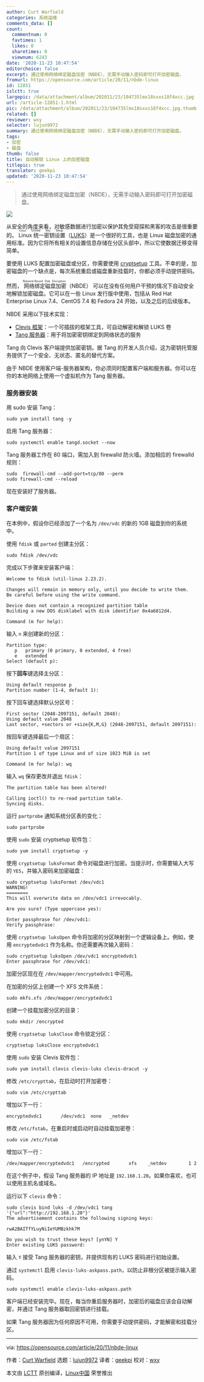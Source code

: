 ```yaml
---
author: Curt Warfield
categories: 系统运维
comments_data: []
count:
  commentnum: 0
  favtimes: 1
  likes: 0
  sharetimes: 0
  viewnum: 6243
date: '2020-11-23 10:47:54'
editorchoice: false
excerpt: 通过使用网络绑定磁盘加密（NBDE），无需手动输入密码即可打开加密磁盘。
fromurl: https://opensource.com/article/20/11/nbde-linux
id: 12851
islctt: true
largepic: /data/attachment/album/202011/23/104735lmx18sxxs18f4xcc.jpg
url: /article-12851-1.html
pic: /data/attachment/album/202011/23/104735lmx18sxxs18f4xcc.jpg.thumb.jpg
related: []
reviewer: wxy
selector: lujun9972
summary: 通过使用网络绑定磁盘加密（NBDE），无需手动输入密码即可打开加密磁盘。
tags:
- 加密
- 磁盘
thumb: false
title: 自动解锁 Linux 上的加密磁盘
titlepic: true
translator: geekpi
updated: '2020-11-23 10:47:54'
---
```



> 
> 通过使用网络绑定磁盘加密（NBDE），无需手动输入密码即可打开加密磁盘。
> 
> 
> 


![](/data/attachment/album/202011/23/104735lmx18sxxs18f4xcc.jpg)


从安全的角度来看，对敏感数据进行加密以保护其免受窥探和黑客的攻击是很重要的。<ruby> Linux 统一密钥设置 <rt>  Linux Unified Key Setup </rt></ruby>（[LUKS](https://en.wikipedia.org/wiki/Linux_Unified_Key_Setup)）是一个很好的工具，也是 Linux 磁盘加密的通用标准。因为它将所有相关的设置信息存储在分区头部中，所以它使数据迁移变得简单。


要使用 LUKS 配置加密磁盘或分区，你需要使用 [cryptsetup](https://gitlab.com/cryptsetup/cryptsetup) 工具。不幸的是，加密磁盘的一个缺点是，每次系统重启或磁盘重新挂载时，你都必须手动提供密码。


然而，<ruby> 网络绑定磁盘加密 <rt>  Network-Bound Disk Encryption </rt></ruby>（NBDE） 可以在没有任何用户干预的情况下自动安全地解锁加密磁盘。它可以在一些 Linux 发行版中使用，包括从 Red Hat Enterprise Linux 7.4、CentOS 7.4 和 Fedora 24 开始，以及之后的后续版本。


NBDE 采用以下技术实现：


* [Clevis 框架](https://github.com/latchset/clevis)：一个可插拔的框架工具，可自动解密和解锁 LUKS 卷
* [Tang 服务器](https://github.com/latchset/tang)：用于将加密密钥绑定到网络状态的服务


Tang 向 Clevis 客户端提供加密密钥。据 Tang 的开发人员介绍，这为密钥托管服务提供了一个安全、无状态、匿名的替代方案。


由于 NBDE 使用客户端-服务器架构，你必须同时配置客户端和服务器。你可以在你的本地网络上使用一个虚拟机作为 Tang 服务器。


### 服务器安装


用 sudo 安装 Tang：



```
sudo yum install tang -y

```

启用 Tang 服务器：



```
sudo systemctl enable tangd.socket --now

```

Tang 服务器工作在 80 端口，需加入到 firewalld 防火墙。添加相应的 firewalld 规则：



```
sudo  firewall-cmd --add-port=tcp/80 --perm
sudo firewall-cmd --reload

```

现在安装好了服务器。


### 客户端安装


在本例中，假设你已经添加了一个名为 `/dev/vdc` 的新的 1GB 磁盘到你的系统中。


使用 `fdisk` 或 `parted` 创建主分区：



```
sudo fdisk /dev/vdc

```

完成以下步骤来安装客户端：



```
Welcome to fdisk (util-linux 2.23.2).

Changes will remain in memory only, until you decide to write them.
Be careful before using the write command.

Device does not contain a recognized partition table
Building a new DOS disklabel with disk identifier 0x4a6812d4.

Command (m for help):

```

输入 `n` 来创建新的分区：



```
Partition type:
   p   primary (0 primary, 0 extended, 4 free)
   e   extended  
Select (default p):

```

按下**回车**键选择主分区：



```
Using default response p
Partition number (1-4, default 1):

```

按下回车键选择默认分区号：



```
First sector (2048-2097151, default 2048):
Using default value 2048
Last sector, +sectors or +size{K,M,G} (2048-2097151, default 2097151):

```

按回车键选择最后一个扇区：



```
Using default value 2097151
Partition 1 of type Linux and of size 1023 MiB is set

Command (m for help): wq

```

输入 `wq` 保存更改并退出 `fdisk`：



```
The partition table has been altered!

Calling ioctl() to re-read partition table.
Syncing disks.

```

运行 `partprobe` 通知系统分区表的变化：



```
sudo partprobe

```

使用 `sudo` 安装 cryptsetup 软件包：



```
sudo yum install cryptsetup -y

```

使用 `cryptsetup luksFormat` 命令对磁盘进行加密。当提示时，你需要输入大写的 `YES`，并输入密码来加密磁盘：



```
sudo cryptsetup luksFormat /dev/vdc1
WARNING!
========
This will overwrite data on /dev/vdc1 irrevocably.

Are you sure? (Type uppercase yes):

Enter passphrase for /dev/vdc1:
Verify passphrase:

```

使用 `cryptsetup luksOpen` 命令将加密的分区映射到一个逻辑设备上。例如，使用 `encryptedvdc1` 作为名称。你还需要再次输入密码：



```
sudo cryptsetup luksOpen /dev/vdc1 encryptedvdc1
Enter passphrase for /dev/vdc1:

```

加密分区现在在 `/dev/mapper/encryptedvdc1` 中可用。


在加密的分区上创建一个 XFS 文件系统：



```
sudo mkfs.xfs /dev/mapper/encryptedvdc1

```

创建一个挂载加密分区的目录：



```
sudo mkdir /encrypted

```

使用 `cryptsetup luksClose` 命令锁定分区：



```
cryptsetup luksClose encryptedvdc1

```

使用 `sudo` 安装 Clevis 软件包：



```
sudo yum install clevis clevis-luks clevis-dracut -y

```

修改 `/etc/crypttab`，在启动时打开加密卷：



```
sudo vim /etc/crypttab

```

增加以下一行：



```
encryptedvdc1       /dev/vdc1  none   _netdev

```

修改 `/etc/fstab`，在重启时或启动时自动挂载加密卷：



```
sudo vim /etc/fstab

```

增加以下一行：



```
/dev/mapper/encryptedvdc1   /encrypted       xfs    _netdev        1 2

```

在这个例子中，假设 Tang 服务器的 IP 地址是 `192.168.1.20`。如果你喜欢，也可以使用主机名或域名。


运行以下 `clevis` 命令：



```
sudo clevis bind luks -d /dev/vdc1 tang '{"url":"http://192.168.1.20"}'
The advertisement contains the following signing keys:

rwA2BAITfYLuyNiIeYUMBzkhk7M

Do you wish to trust these keys? [ynYN] Y
Enter existing LUKS password:

```

输入 `Y` 接受 Tang 服务器的密钥，并提供现有的 LUKS 密码进行初始设置。


通过 `systemctl` 启用 `clevis-luks-askpass.path`，以防止非根分区被提示输入密码。



```
sudo systemctl enable clevis-luks-askpass.path

```

客户端已经安装完毕。现在，每当你重启服务器时，加密后的磁盘应该会自动解密，并通过 Tang 服务器取回密钥进行挂载。


如果 Tang 服务器因为任何原因不可用，你需要手动提供密码，才能解密和挂载分区。




---


via: <https://opensource.com/article/20/11/nbde-linux>


作者：[Curt Warfield](https://opensource.com/users/rcurtiswarfield) 选题：[lujun9972](https://github.com/lujun9972) 译者：[geekpi](https://github.com/geekpi) 校对：[wxy](https://github.com/wxy)


本文由 [LCTT](https://github.com/LCTT/TranslateProject) 原创编译，[Linux中国](https://linux.cn/) 荣誉推出